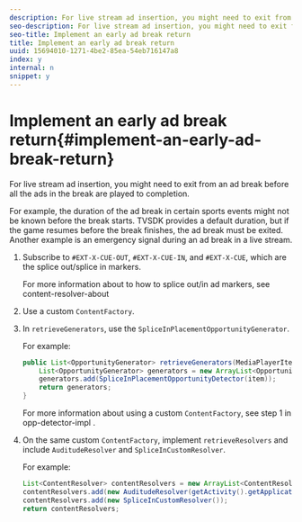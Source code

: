 ```yaml
---
description: For live stream ad insertion, you might need to exit from an ad break before all the ads in the break are played to completion.
seo-description: For live stream ad insertion, you might need to exit from an ad break before all the ads in the break are played to completion.
seo-title: Implement an early ad break return
title: Implement an early ad break return
uuid: 15694010-1271-4be2-85ea-54eb716147a8
index: y
internal: n
snippet: y
---
```


# Implement an early ad break return{#implement-an-early-ad-break-return}

For live stream ad insertion, you might need to exit from an ad break before all the ads in the break are played to completion.

For example, the duration of the ad break in certain sports events might not be known before the break starts. TVSDK provides a default duration, but if the game resumes before the break finishes, the ad break must be exited. Another example is an emergency signal during an ad break in a live stream. 

1. Subscribe to `#EXT-X-CUE-OUT`, `#EXT-X-CUE-IN`, and `#EXT-X-CUE`, which are the splice out/splice in markers.

   For more information about to how to splice out/in ad markers, see  content-resolver-about  
1. Use a custom `ContentFactory`.
1. In `retrieveGenerators`, use the `SpliceInPlacementOpportunityGenerator`.

   For example: 

   ```java
   public List<OpportunityGenerator> retrieveGenerators(MediaPlayerItem item) { 
       List<OpportunityGenerator> generators = new ArrayList<OpportunityGenerator>(); 
       generators.add(SpliceInPlacementOpportunityDetector(item)); 
       return generators; 
   }
   ```

   For more information about using a custom `ContentFactory`, see step 1 in  opp-detector-impl . 

1. On the same custom `ContentFactory`, implement `retrieveResolvers` and include `AuditudeResolver` and `SpliceInCustomResolver`.

   For example: 

   ```java
   List<ContentResolver> contentResolvers = new ArrayList<ContentResolver>(); 
   contentResolvers.add(new AuditudeResolver(getActivity().getApplicationContext())); 
   contentResolvers.add(new SpliceInCustomResolver()); 
   return contentResolvers;
   ```

